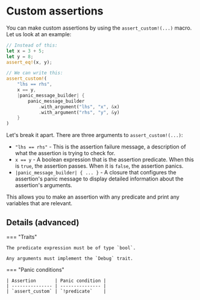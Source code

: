 <!--
Copyright (c) 2023 Sophie Katz

This file is part of test ur code XD.

test ur code XD is free software: you can redistribute it and/or modify it under the terms of the
GNU General Public License as published by the Free Software Foundation, either version 3 of the
License, or (at your option) any later version.

test ur code XD is distributed in the hope that it will be useful, but WITHOUT ANY WARRANTY; without
even the implied warranty of MERCHANTABILITY or FITNESS FOR A PARTICULAR PURPOSE. See the GNU
General Public License for more details.

You should have received a copy of the GNU General Public License along with test ur code XD. If
not, see <https://www.gnu.org/licenses/>.
-->

# Custom assertions

You can make custom assertions by using the `assert_custom!(...)` macro. Let us look at an example:

```rust
// Instead of this:
let x = 3 + 5;
let y = 8;
assert_eq!(x, y);

// We can write this:
assert_custom!(
    "lhs == rhs",
    x == y,
    |panic_message_builder| {
        panic_message_builder
            .with_argument("lhs", "x", &x)
            .with_argument("rhs", "y", &y)
    }
)
```

Let's break it apart. There are three arguments to `assert_custom!(...)`:

* `"lhs == rhs"` - This is the assertion failure message, a description of what the assertion is trying to check for.
* `x == y` - A boolean expression that is the assertion predicate. When this is `true`, the assertion passes. When it is `false`, the assertion panics.
* `|panic_message_builder| { ... }` - A closure that configures the assertion's panic message to display detailed information about the assertion's arguments.

This allows you to make an assertion with any predicate and print any variables that are relevant.

## Details (advanced)

=== "Traits"

    The predicate expression must be of type `bool`.

    Any arguments must implement the `Debug` trait.

=== "Panic conditions"

    | Assertion       | Panic condition |
    | --------------- | --------------- |
    | `assert_custom` | `!predicate`    |
